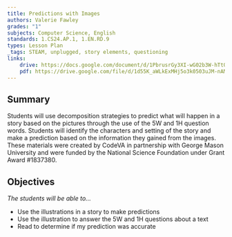 ```yaml
---
title: Predictions with Images
authors: Valerie Fawley
grades: "1"
subjects: Computer Science, English
standards: 1.CS24.AP.1, 1.EN.RD.9
types: Lesson Plan
_tags: STEAM, unplugged, story elements, questioning
links:
    drive: https://docs.google.com/document/d/1PbrusrGy3XI-wG02b3W-hTtQeBIXOBxsC7HjwijZhXE/edit?usp=drive_link
    pdf: https://drive.google.com/file/d/1d55K_aWLkExMHj5o3k0503uJM-nAMT3Z/view?usp=drive_link
---
```


## Summary

Students will use decomposition strategies to predict what will happen in a story based on the pictures through the use of the 5W and 1H question words. Students will identify the characters and setting of the story and make a prediction based on the information they gained from the images. These materials were created by CodeVA in partnership with George Mason University and were funded by the National Science Foundation under Grant Award #1837380.

## Objectives

*The students will be able to...*

* Use the illustrations in a story to make predictions
* Use the illustration to answer the 5W and 1H questions about a text
* Read to determine if my prediction was accurate
